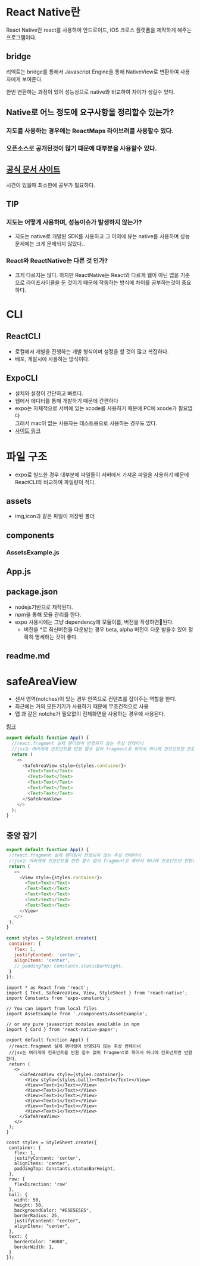 # React Native란
React Native란 react를 사용하여 안드로이드, IOS 크로스 플랫폼을 제작하게 해주는 프로그램이다.


## bridge
리엑트는 bridge를 통해서 Javascript Engine을 통해 NativeView로 변환하여 사용자에게 보여준다.

한번 변환하는 과정이 있어 성능상으로 native와 비교하여 차이가 생길수 있다.

## Native로 어느 정도에 요구사항을 정리할수 있는가?

### 지도를 사용하는 경우에는 ReactMaps 라이브러를 사용할수 있다.
### 오픈소스로 공개된것이 많기 때문에 대부분을 사용할수 있다.


## [공식 문서 사이트](https://reactnative.dev/docs/getting-started)
시간이 있을때 최소한에 공부가 필요하다.

## TIP
### 지도는 어떻게 사용하며, 성능이슈가 발생하지 않는가?
  - 지도는 native로 개발된 SDK를 사용하고 그 이외에 뷰는 native를 사용하며 성능 문제에는 크게 문제되지 않았다..
### React와 ReactNative는 다른 것 인가?
  - 크게 다르지는 않다. 하지만  ReactNative는 React와 다르게 웹이 아닌 앱을 기준으로 라이프사이클을 둔 것이기 때문에 작동하는 방식에 차이를 공부하는것이 중요하다.


# CLI
## ReactCLI
 - 로컬에서 개발을 진행하는 개발 형식이며 설정을 할 것이 많고 복잡하다.
 - 배포, 개발시에 사용하는 방식이다.
## ExpoCLI
 - 설치와 설정이 간단하고 빠르다.
 - 웹에서 에디터를 통해 개발하기 때문에 간편하다
 - expo는 자체적으로 서버에 있는 xcode를 사용하기 때문에 PC에 xcode가 필요없다 <br>그래서 mac이 없는 사용자는 테스트용으로 사용하는 경우도 있다.
 - [사이트 링크](https://expo.io/)


 # 파일 구조
 - expo로 빌드한 경우 대부분에 파일들이 서버에서 가져온 파일을 사용하기 떄문에 ReactCLI와 비교하여 파일량이 적다.
 ## assets
  - img,icon과 같은 파일이 저장된 폴더

 ## components
  ### AssetsExample.js

 ## App.js

 ## package.json
  - nodejs기반으로 제작된다.
  - npm을 통해 모듈 관리를 한다.
  - expo 사용시에는 그냥 dependency에 모듈이름, 버전을 작성하면된다.
    - 버전을 *로 최신버전을 다운받는 경우 beta, alpha 버전이 다운 받을수 있어 정확히 명세하는 것이 좋다.
 ## readme.md



 # safeAreaView
 - 센서 영역(notches)이 있는 경우 안쪽으로 컨텐츠를 잡아주는 역할을 한다.
 - 최근에는 거의 모든기기가 사용하기 때문에 무조건적으로 사용
 - 맵 과 같은 notche가 필요없이 전체화면을 사용하는 경우에 사용된다.

 [링크](https://reactnative.dev/docs/safeareaview)

```javascript
export default function App() {
  //react.fragment 실제 렌더링이 반영되지 않는 추상 컨테이너
  //jsx는 여러게에 컨포넌트를 반환 할수 없어 fragment로 묶어서 하나에 컨포넌트만 반환한다.
  return (
    <>
      <SafeAreaView style={styles.container}>
        <Text>Text</Text>
        <Text>Text</Text>
        <Text>Text</Text>
        <Text>Text</Text>
        <Text>Text</Text>
      </SafeAreaView>
    </>
  );
}
```


 ## 중앙 잡기
 ```javascript
export default function App() {
  //react.fragment 실제 렌더링이 반영되지 않는 추상 컨테이너
  //jsx는 여러게에 컨포넌트를 반환 할수 없어 fragment로 묶어서 하나에 컨포넌트만 반환한다.
  return (
    <>
      <View style={styles.container}>
        <Text>Text</Text>
        <Text>Text</Text>
        <Text>Text</Text>
        <Text>Text</Text>
        <Text>Text</Text>
      </View>
    </>
  );
}

const styles = StyleSheet.create({
  container: {
    flex: 1,
    justifyContent: 'center',
    alignItems: 'center',
    // paddingTop: Constants.statusBarHeight,
  }
});
 ```

 ```
 import * as React from 'react';
import { Text, SafeAreaView, View, StyleSheet } from 'react-native';
import Constants from 'expo-constants';

// You can import from local files
import AssetExample from './components/AssetExample';

// or any pure javascript modules available in npm
import { Card } from 'react-native-paper';

export default function App() {
  //react.fragment 실제 렌더링이 반영되지 않는 추상 컨테이너
  //jsx는 여러게에 컨포넌트를 반환 할수 없어 fragment로 묶어서 하나에 컨포넌트만 반환한다.
  return (
    <>
      <SafeAreaView style={styles.container}>
        <View style={styles.ball}><Text>1</Text></View>
        <View><Text>1</Text></View>
        <View><Text>1</Text></View>
        <View><Text>1</Text></View>
        <View><Text>1</Text></View>
        <View><Text>1</Text></View>
        <View><Text>1</Text></View>
      </SafeAreaView>
    </>
  );
}

const styles = StyleSheet.create({
  container: {
    flex: 1,
    justifyContent: 'center',
    alignItems: 'center',
    paddingTop: Constants.statusBarHeight,
  },
  row: {
    flexDirection: 'row'
  },
  ball: {
    widht: 50,
    height: 50,
    backgroundColor: "#E5E5E5E5",
    borderRadius: 25,
    justifyContent: "center",
    alignItems: "center",
  },
  text: {
    borderColor: "#000",
    borderWidth: 1,
  }
});

 ```